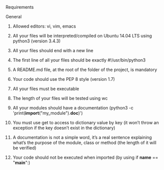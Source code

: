 Requirements


General

1. Allowed editors: vi, vim, emacs

2. All your files will be interpreted/compiled on Ubuntu 14.04 LTS using python3 (version 3.4.3)

3. All your files should end with a new line

4. The first line of all your files should be exactly #!/usr/bin/python3

5. A README.md file, at the root of the folder of the project, is mandatory

6. Your code should use the PEP 8 style (version 1.7)

7. All your files must be executable


8. The length of your files will be tested using wc

9. All your modules should have a documentation (python3 -c 'print(__import__("my_module").__doc__)')

10. You must use get to access to dictionary value by key (it won’t throw an exception if the key doesn’t exist in the dictionary)

11. A documentation is not a simple word, it’s a real sentence explaining what’s the purpose of the module, class or method (the length of it will be verified)

12. Your code should not be executed when imported (by using if __name__ == "__main__":)
